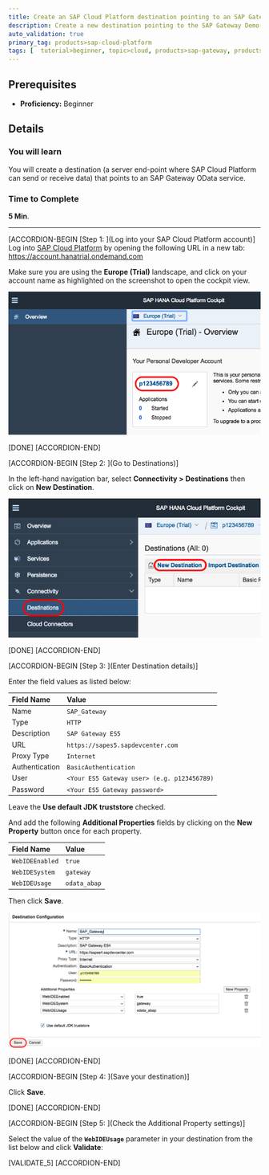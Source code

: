 ```yaml
---
title: Create an SAP Cloud Platform destination pointing to an SAP Gateway
description: Create a new destination pointing to the SAP Gateway Demo System
auto_validation: true
primary_tag: products>sap-cloud-platform
tags: [  tutorial>beginner, topic>cloud, products>sap-gateway, products>sap-cloud-platform  ]
---
```


## Prerequisites  
 - **Proficiency:** Beginner

## Details
### You will learn  
You will create a destination (a server end-point where SAP Cloud Platform can send or receive data) that points to an SAP Gateway OData service.

### Time to Complete
**5 Min**.

---

[ACCORDION-BEGIN [Step 1: ](Log into your SAP Cloud Platform account)]
Log into [SAP Cloud Platform](https://account.hanatrial.ondemand.com) by opening the following URL in a new tab: https://account.hanatrial.ondemand.com

Make sure you are using the **Europe (Trial)** landscape, and click on your account name as highlighted on the screenshot to open the cockpit view.

![Click on user name](te-2016-3-01.png)

[DONE]
[ACCORDION-END]

[ACCORDION-BEGIN [Step 2: ](Go to Destinations)]

In the left-hand navigation bar, select **Connectivity > Destinations** then click on **New Destination**.

![open destinations](te-2016-3-02.png)

[DONE]
[ACCORDION-END]

[ACCORDION-BEGIN [Step 3: ](Enter Destination details)]

Enter the field values as listed below:

Field Name     | Value
:------------- | :-------------
Name           | `SAP_Gateway`
Type           | `HTTP`
Description    | `SAP Gateway ES5`
URL            | `https://sapes5.sapdevcenter.com`
Proxy Type     | `Internet`
Authentication | `BasicAuthentication`
User           | `<Your ES5 Gateway user> (e.g. p123456789)`
Password       | `<Your ES5 Gateway password>`

Leave the **Use default JDK truststore** checked.

And add the following **Additional Properties** fields by clicking on the **New Property** button once for each property.

Field Name       | Value
:--------------- | :-------------
`WebIDEEnabled`  | `true`
`WebIDESystem`   | `gateway`
`WebIDEUsage`    | `odata_abap`

Then click **Save**.

![creating destination](te-2016-3-03.png)

[DONE]
[ACCORDION-END]

[ACCORDION-BEGIN [Step 4: ](Save your destination)]

Click **Save**.

[DONE]
[ACCORDION-END]

[ACCORDION-BEGIN [Step 5: ](Check the Additional Property settings)]

Select the value of the **`WebIDEUsage`** parameter in your destination from the list below and click **Validate**:

[VALIDATE_5]
[ACCORDION-END]

